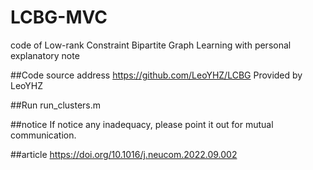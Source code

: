 # LCBG-MVC
code of Low-rank Constraint Bipartite Graph Learning with personal explanatory note

##Code source address
https://github.com/LeoYHZ/LCBG  Provided by LeoYHZ

##Run
run_clusters.m

##notice
If notice any inadequacy, please point it out for mutual communication.

##article
https://doi.org/10.1016/j.neucom.2022.09.002
        
        

